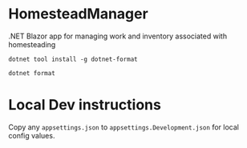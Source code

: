 # HomesteadManager

.NET Blazor app for managing work and inventory associated with homesteading

`dotnet tool install -g dotnet-format`

`dotnet format`



# Local Dev instructions
Copy any `appsettings.json` to `appsettings.Development.json` for local config values.